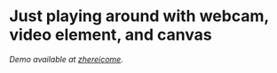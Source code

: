 Just playing around with webcam, video element, and canvas
================================
*Demo available at [zhereicome](http://zhereicome.com/experiments/statics/webcam-canvas/).*
